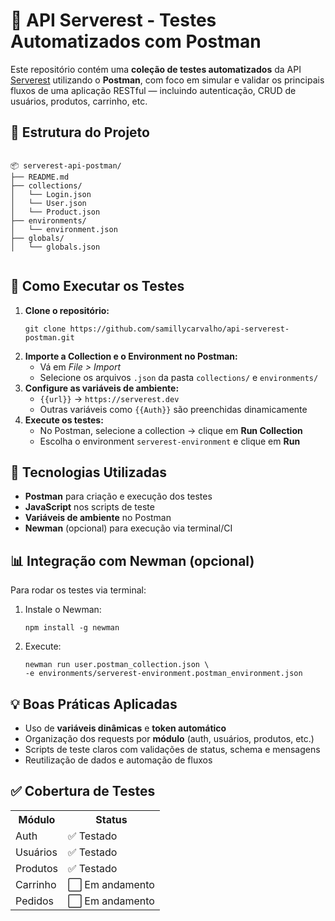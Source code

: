 
  <h1>🧪 API Serverest - Testes Automatizados com Postman</h1>

  <p>
    Este repositório contém uma <strong>coleção de testes automatizados</strong> da API 
    <a href="https://serverest.dev/" target="_blank">Serverest</a> utilizando o <strong>Postman</strong>, 
    com foco em simular e validar os principais fluxos de uma aplicação RESTful — incluindo autenticação, 
    CRUD de usuários, produtos, carrinho, etc.
  </p>

  <h2>📁 Estrutura do Projeto</h2>
  <pre><code>
📦 serverest-api-postman/
├── README.md
├── collections/
│   └── Login.json
│   └── User.json
│   └── Product.json   
├── environments/
│   └── environment.json
├── globals/
│   └── globals.json    
  </code></pre>

  <h2>🚀 Como Executar os Testes</h2>
  <ol>
    <li>
      <strong>Clone o repositório:</strong>
      <pre><code>git clone https://github.com/samillycarvalho/api-serverest-postman.git</code></pre>
    </li>
    <li>
      <strong>Importe a Collection e o Environment no Postman:</strong>
      <ul>
        <li>Vá em <em>File > Import</em></li>
        <li>Selecione os arquivos <code>.json</code> da pasta <code>collections/</code> e <code>environments/</code></li>
      </ul>
    </li>
    <li>
      <strong>Configure as variáveis de ambiente:</strong>
      <ul>
        <li><code>{{url}}</code> → <code>https://serverest.dev</code></li>
        <li>Outras variáveis como <code>{{Auth}}</code> são preenchidas dinamicamente</li>
      </ul>
    </li>
    <li>
      <strong>Execute os testes:</strong>
      <ul>
        <li>No Postman, selecione a collection → clique em <strong>Run Collection</strong></li>
        <li>Escolha o environment <code>serverest-environment</code> e clique em <strong>Run</strong></li>
      </ul>
    </li>
  </ol>

  <h2>🧰 Tecnologias Utilizadas</h2>
  <ul>
    <li><strong>Postman</strong> para criação e execução dos testes</li>
    <li><strong>JavaScript</strong> nos scripts de teste</li>
    <li><strong>Variáveis de ambiente</strong> no Postman</li>
    <li><strong>Newman</strong> (opcional) para execução via terminal/CI</li>
  </ul>

  <h2>📊 Integração com Newman (opcional)</h2>
  <p>Para rodar os testes via terminal:</p>
  <ol>
    <li>Instale o Newman:
      <pre><code>npm install -g newman</code></pre>
    </li>
    <li>Execute:
      <pre><code>newman run user.postman_collection.json \
-e environments/serverest-environment.postman_environment.json</code></pre>
    </li>
  </ol>

  <h2>💡 Boas Práticas Aplicadas</h2>
  <ul>
    <li>Uso de <strong>variáveis dinâmicas</strong> e <strong>token automático</strong></li>
    <li>Organização dos requests por <strong>módulo</strong> (auth, usuários, produtos, etc.)</li>
    <li>Scripts de teste claros com validações de status, schema e mensagens</li>
    <li>Reutilização de dados e automação de fluxos</li>
  </ul>

  <h2>✅ Cobertura de Testes</h2>
  <table>
    <tr>
      <th>Módulo</th>
      <th>Status</th>
    </tr>
    <tr>
      <td>Auth</td>
      <td>✅ Testado</td>
    </tr>
    <tr>
      <td>Usuários</td>
      <td>✅ Testado</td>
    </tr>
    <tr>
      <td>Produtos</td>
      <td>✅ Testado</td>
    </tr>
    <tr>
      <td>Carrinho</td>
      <td>⬜ Em andamento</td>
    </tr>
    <tr>
      <td>Pedidos</td>
      <td>⬜ Em andamento</td>
    </tr>
  </table>

</body>
</html>

